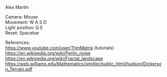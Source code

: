 Alex Martin  

Camera: Mouse  
Movement: W A S D  
Light position: Q E  
Reset: Spacebar  
  
References:  
https://www.youtube.com/user/ThinMatrix (tutorials)  
https://en.wikipedia.org/wiki/Perlin_noise  
https://en.wikipedia.org/wiki/Fractal_landscape  
https://web.williams.edu/Mathematics/sjmiller/public_html/hudson/Dickerson_Terrain.pdf  